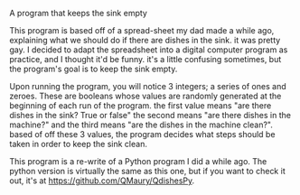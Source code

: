 A program that keeps the sink empty

This program is based off of a spread-sheet my dad made a while ago, explaining what we should do if there are dishes in the sink. it was pretty gay. I decided to adapt the spreadsheet into a digital computer program as practice, and I thought it'd be funny. it's a little confusing sometimes, but the program's goal is to keep the sink empty.

Upon running the program, you will notice 3 integers; a series of ones and zeroes. These are booleans whose values are randomly generated at the beginning of each run of the program. the first value means "are there dishes in the sink? True or false" the second means "are there dishes in the machine?" and the third means "are the dishes in the machine clean?". based of off these 3 values, the program decides what steps should be taken in order to keep the sink clean.

This program is a re-write of a Python program I did a while ago. The python version is virtually the same as this one, but if you want to check it out, it's at https://github.com/QMaury/QdishesPy.
